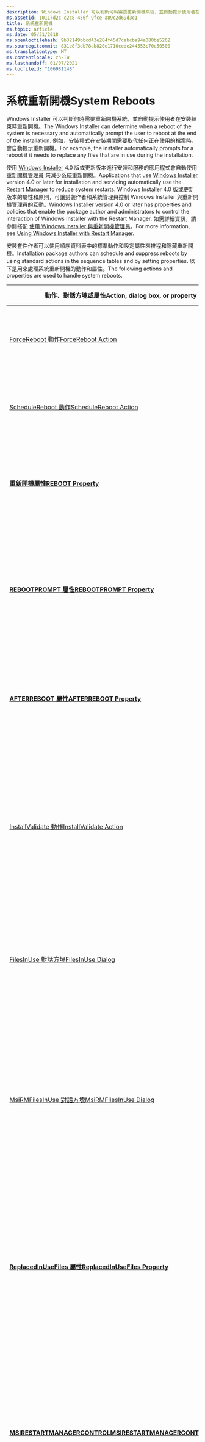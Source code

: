 ```yaml
---
description: Windows Installer 可以判斷何時需要重新開機系統，並自動提示使用者在安裝結束時重新開機。
ms.assetid: 10117d2c-c2c8-456f-9fce-a89c2d69d3c1
title: 系統重新開機
ms.topic: article
ms.date: 05/31/2018
ms.openlocfilehash: 9b32149bbcd43e284f45d7cabcba94a080be5262
ms.sourcegitcommit: 831e8f3db78ab820e1710cede244553c70e50500
ms.translationtype: MT
ms.contentlocale: zh-TW
ms.lasthandoff: 01/07/2021
ms.locfileid: "106981148"
---
```

# <a name="system-reboots"></a><span data-ttu-id="b70bf-103">系統重新開機</span><span class="sxs-lookup"><span data-stu-id="b70bf-103">System Reboots</span></span>

<span data-ttu-id="b70bf-104">Windows Installer 可以判斷何時需要重新開機系統，並自動提示使用者在安裝結束時重新開機。</span><span class="sxs-lookup"><span data-stu-id="b70bf-104">The Windows Installer can determine when a reboot of the system is necessary and automatically prompt the user to reboot at the end of the installation.</span></span> <span data-ttu-id="b70bf-105">例如，安裝程式在安裝期間需要取代任何正在使用的檔案時，會自動提示重新開機。</span><span class="sxs-lookup"><span data-stu-id="b70bf-105">For example, the installer automatically prompts for a reboot if it needs to replace any files that are in use during the installation.</span></span>

<span data-ttu-id="b70bf-106">使用 [Windows Installer](windows-installer-portal.md) 4.0 版或更新版本進行安裝和服務的應用程式會自動使用 [重新開機管理員](../rstmgr/restart-manager-portal.md) 來減少系統重新開機。</span><span class="sxs-lookup"><span data-stu-id="b70bf-106">Applications that use [Windows Installer](windows-installer-portal.md) version 4.0 or later for installation and servicing automatically use the [Restart Manager](../rstmgr/restart-manager-portal.md) to reduce system restarts.</span></span> <span data-ttu-id="b70bf-107">Windows Installer 4.0 版或更新版本的屬性和原則，可讓封裝作者和系統管理員控制 Windows Installer 與重新開機管理員的互動。</span><span class="sxs-lookup"><span data-stu-id="b70bf-107">Windows Installer version 4.0 or later has properties and policies that enable the package author and administrators to control the interaction of Windows Installer with the Restart Manager.</span></span> <span data-ttu-id="b70bf-108">如需詳細資訊，請參閱搭配 [使用 Windows Installer 與重新開機管理員](using-windows-installer-with-restart-manager.md)。</span><span class="sxs-lookup"><span data-stu-id="b70bf-108">For more information, see [Using Windows Installer with Restart Manager](using-windows-installer-with-restart-manager.md).</span></span>

<span data-ttu-id="b70bf-109">安裝套件作者可以使用順序資料表中的標準動作和設定屬性來排程和隱藏重新開機。</span><span class="sxs-lookup"><span data-stu-id="b70bf-109">Installation package authors can schedule and suppress reboots by using standard actions in the sequence tables and by setting properties.</span></span> <span data-ttu-id="b70bf-110">以下是用來處理系統重新開機的動作和屬性。</span><span class="sxs-lookup"><span data-stu-id="b70bf-110">The following actions and properties are used to handle system reboots.</span></span>



| <span data-ttu-id="b70bf-111">動作、對話方塊或屬性</span><span class="sxs-lookup"><span data-stu-id="b70bf-111">Action, dialog box, or property</span></span>                                                | <span data-ttu-id="b70bf-112">簡短描述</span><span class="sxs-lookup"><span data-stu-id="b70bf-112">Brief description</span></span>                                                                                                                                             |
|--------------------------------------------------------------------------------|---------------------------------------------------------------------------------------------------------------------------------------------------------------|
| [<span data-ttu-id="b70bf-113">ForceReboot 動作</span><span class="sxs-lookup"><span data-stu-id="b70bf-113">ForceReboot Action</span></span>](forcereboot-action.md)                                   | <span data-ttu-id="b70bf-114">在安裝期間提示使用者重新開機。</span><span class="sxs-lookup"><span data-stu-id="b70bf-114">Prompts the user for a reboot during the installation.</span></span>                                                                                                        |
| [<span data-ttu-id="b70bf-115">ScheduleReboot 動作</span><span class="sxs-lookup"><span data-stu-id="b70bf-115">ScheduleReboot Action</span></span>](schedulereboot-action.md)                             | <span data-ttu-id="b70bf-116">提示使用者在安裝結束時重新開機。</span><span class="sxs-lookup"><span data-stu-id="b70bf-116">Prompts the user for a reboot at the end of the installation.</span></span>                                                                                                 |
| [<span data-ttu-id="b70bf-117">**重新開機屬性**</span><span class="sxs-lookup"><span data-stu-id="b70bf-117">**REBOOT Property**</span></span>](reboot.md)                                              | <span data-ttu-id="b70bf-118">強制或抑制系統重新開機的特定自動提示。</span><span class="sxs-lookup"><span data-stu-id="b70bf-118">Forces or suppresses certain automatic prompts for a system reboot.</span></span>                                                                                           |
| [<span data-ttu-id="b70bf-119">**REBOOTPROMPT 屬性**</span><span class="sxs-lookup"><span data-stu-id="b70bf-119">**REBOOTPROMPT Property**</span></span>](rebootprompt.md)                                  | <span data-ttu-id="b70bf-120">抑制重新開機使用者的提示顯示。</span><span class="sxs-lookup"><span data-stu-id="b70bf-120">Suppresses the display of prompts for reboots to the user.</span></span> <span data-ttu-id="b70bf-121">任何需要的重新開機都會自動發生。</span><span class="sxs-lookup"><span data-stu-id="b70bf-121">Any needed reboots happen automatically.</span></span>                                                           |
| [<span data-ttu-id="b70bf-122">**AFTERREBOOT 屬性**</span><span class="sxs-lookup"><span data-stu-id="b70bf-122">**AFTERREBOOT Property**</span></span>](afterreboot.md)                                    | <span data-ttu-id="b70bf-123">常用於 ForceReboot 動作所加諸的條件中。</span><span class="sxs-lookup"><span data-stu-id="b70bf-123">Commonly used in a condition imposed on the ForceReboot Action.</span></span>                                                                                               |
| [<span data-ttu-id="b70bf-124">InstallValidate 動作</span><span class="sxs-lookup"><span data-stu-id="b70bf-124">InstallValidate Action</span></span>](installvalidate-action.md)                           | <span data-ttu-id="b70bf-125">如有必要，會顯示 [FilesInUse] 對話方塊，讓使用者有機會關閉程式，並避免某些系統重新開機。</span><span class="sxs-lookup"><span data-stu-id="b70bf-125">Displays the FilesInUse Dialog, if necessary, giving users the opportunity to shut down processes and avoid some system reboots.</span></span>                              |
| [<span data-ttu-id="b70bf-126">FilesInUse 對話方塊</span><span class="sxs-lookup"><span data-stu-id="b70bf-126">FilesInUse Dialog</span></span>](filesinuse-dialog.md)                                     | <span data-ttu-id="b70bf-127">讓使用者有機會關閉進程，以避免某些系統重新開機。</span><span class="sxs-lookup"><span data-stu-id="b70bf-127">Gives users the opportunity to shut down processes to avoid some system reboots.</span></span>                                                                              |
| [<span data-ttu-id="b70bf-128">MsiRMFilesInUse 對話方塊</span><span class="sxs-lookup"><span data-stu-id="b70bf-128">MsiRMFilesInUse Dialog</span></span>](msirmfilesinuse-dialog.md)                           | <span data-ttu-id="b70bf-129">提供使用者使用 [重新開機管理員](../rstmgr/restart-manager-portal.md) 來關閉和重新開機應用程式的選項。</span><span class="sxs-lookup"><span data-stu-id="b70bf-129">Gives users the option to use the [Restart Manager](../rstmgr/restart-manager-portal.md) to close and restart applications.</span></span> <span data-ttu-id="b70bf-130">從 Windows Installer 4.0 版開始提供。</span><span class="sxs-lookup"><span data-stu-id="b70bf-130">Available beginning with Windows Installer version 4.0.</span></span> |
| [<span data-ttu-id="b70bf-131">**ReplacedInUseFiles 屬性**</span><span class="sxs-lookup"><span data-stu-id="b70bf-131">**ReplacedInUseFiles Property**</span></span>](replacedinusefiles.md)                      | <span data-ttu-id="b70bf-132">設定安裝程式是否要在使用中的檔案上安裝。</span><span class="sxs-lookup"><span data-stu-id="b70bf-132">Set if the installer installs over a file in use.</span></span> <span data-ttu-id="b70bf-133">自訂動作會使用這個屬性來偵測是否需要重新開機。</span><span class="sxs-lookup"><span data-stu-id="b70bf-133">This property is used by custom actions to detect that a reboot is required.</span></span>                                |
| [<span data-ttu-id="b70bf-134">**MSIRESTARTMANAGERCONTROL**</span><span class="sxs-lookup"><span data-stu-id="b70bf-134">**MSIRESTARTMANAGERCONTROL**</span></span>](msirestartmanagercontrol.md)                   | <span data-ttu-id="b70bf-135">要停用 Windows Installer 與 [重新開機管理員](../rstmgr/restart-manager-portal.md)互動的屬性。</span><span class="sxs-lookup"><span data-stu-id="b70bf-135">Property to disable Windows Installer interaction with the [Restart Manager](../rstmgr/restart-manager-portal.md).</span></span> <span data-ttu-id="b70bf-136">從 Windows Installer 4.0 版開始提供。</span><span class="sxs-lookup"><span data-stu-id="b70bf-136">Available beginning with Windows Installer version 4.0.</span></span>          |
| [<span data-ttu-id="b70bf-137">**MSIDISABLERMRESTART**</span><span class="sxs-lookup"><span data-stu-id="b70bf-137">**MSIDISABLERMRESTART**</span></span>](msidisablermrestart.md)                             | <span data-ttu-id="b70bf-138">指定 [重新開機管理員](../rstmgr/restart-manager-portal.md) 關閉和重新開機應用程式的方式。</span><span class="sxs-lookup"><span data-stu-id="b70bf-138">Specifies how the [Restart Manager](../rstmgr/restart-manager-portal.md) closes and restarts applications.</span></span> <span data-ttu-id="b70bf-139">從 Windows Installer 4.0 版開始提供。</span><span class="sxs-lookup"><span data-stu-id="b70bf-139">Available beginning with Windows Installer version 4.0.</span></span>                  |
| [<span data-ttu-id="b70bf-140">**MSIRMSHUTDOWN**</span><span class="sxs-lookup"><span data-stu-id="b70bf-140">**MSIRMSHUTDOWN**</span></span>](msirmshutdown.md)                                         | <span data-ttu-id="b70bf-141">指定 [重新開機管理員](../rstmgr/restart-manager-portal.md) 關閉和重新開機應用程式的方式。</span><span class="sxs-lookup"><span data-stu-id="b70bf-141">Specifies how the [Restart Manager](../rstmgr/restart-manager-portal.md) closes and restarts applications.</span></span> <span data-ttu-id="b70bf-142">從 Windows Installer 4.0 版開始提供。</span><span class="sxs-lookup"><span data-stu-id="b70bf-142">Available beginning with Windows Installer version 4.0.</span></span>                  |
| [<span data-ttu-id="b70bf-143">**MsiSystemRebootPending**</span><span class="sxs-lookup"><span data-stu-id="b70bf-143">**MsiSystemRebootPending**</span></span>](msisystemrebootpending.md)                       | <span data-ttu-id="b70bf-144">如果作業系統重新開機正在擱置中，安裝程式會設定此屬性。</span><span class="sxs-lookup"><span data-stu-id="b70bf-144">Installer sets this property if a restart of the operating system is pending.</span></span> <span data-ttu-id="b70bf-145">從 Windows Installer 4.0 版開始提供。</span><span class="sxs-lookup"><span data-stu-id="b70bf-145">Available beginning with Windows Installer version 4.0.</span></span>                         |
| [<span data-ttu-id="b70bf-146">DisableAutomaticApplicationShutdown</span><span class="sxs-lookup"><span data-stu-id="b70bf-146">DisableAutomaticApplicationShutdown</span></span>](disableautomaticapplicationshutdown.md) | <span data-ttu-id="b70bf-147">停用與 [重新開機管理員](../rstmgr/restart-manager-portal.md)Windows Installer 互動的原則。</span><span class="sxs-lookup"><span data-stu-id="b70bf-147">Policy to disable Windows Installer interaction with [Restart Manager](../rstmgr/restart-manager-portal.md).</span></span> <span data-ttu-id="b70bf-148">從 Windows Installer 4.0 版開始提供。</span><span class="sxs-lookup"><span data-stu-id="b70bf-148">Available beginning with Windows Installer version 4.0.</span></span>                |



 

<span data-ttu-id="b70bf-149">「安裝暫止時發生錯誤」 \_ \_ 表示安裝未完成或回復。</span><span class="sxs-lookup"><span data-stu-id="b70bf-149">ERROR\_INSTALL\_SUSPEND means the installation did not complete or rollback.</span></span> <span data-ttu-id="b70bf-150">安裝必須在完成之前繼續進行。</span><span class="sxs-lookup"><span data-stu-id="b70bf-150">The installation must resume before it is completed.</span></span> <span data-ttu-id="b70bf-151">系統可能需要重新開機後，才能繼續安裝。</span><span class="sxs-lookup"><span data-stu-id="b70bf-151">The system may need to be rebooted before the installation can resume.</span></span>

<span data-ttu-id="b70bf-152">\_ \_ 當[ForceReboot 動作](forcereboot-action.md)執行時，WINDOWS INSTALLER 會傳回錯誤碼錯誤安裝暫止。</span><span class="sxs-lookup"><span data-stu-id="b70bf-152">The Windows Installer returns the error code ERROR\_INSTALL\_SUSPEND when the [ForceReboot action](forcereboot-action.md) is run.</span></span> <span data-ttu-id="b70bf-153">\_ \_ \_ 如果在執行應用程式之前需要重新開機，它會傳回錯誤成功重新開機， \_ \_ \_ 如果安裝程式真的開始重新開機，則會傳回錯誤成功重新開機。</span><span class="sxs-lookup"><span data-stu-id="b70bf-153">It returns ERROR\_SUCCESS\_REBOOT\_REQUIRED if a reboot is required before running the application, and it returns ERROR\_SUCCESS\_REBOOT\_INITIATED if the installer has actually started a reboot.</span></span> <span data-ttu-id="b70bf-154">請注意，因為重新開機是非同步，所以可能會在傳回錯誤碼之前實際重新開機。</span><span class="sxs-lookup"><span data-stu-id="b70bf-154">Note that because reboots are asynchronous, the reboot may actually occur before the error code is returned.</span></span> <span data-ttu-id="b70bf-155">如需詳細資訊，請參閱 [錯誤碼](error-codes.md)。</span><span class="sxs-lookup"><span data-stu-id="b70bf-155">For more information, see [Error Codes](error-codes.md).</span></span>

<span data-ttu-id="b70bf-156">自訂動作可以藉由呼叫 [**MsiSetMode**](/windows/desktop/api/Msiquery/nf-msiquery-msisetmode)來強制提示在安裝結束時重新開機。</span><span class="sxs-lookup"><span data-stu-id="b70bf-156">Custom actions can force a prompt for reboot at the end of an installation by calling [**MsiSetMode**](/windows/desktop/api/Msiquery/nf-msiquery-msisetmode).</span></span> <span data-ttu-id="b70bf-157">自訂動作也可以藉由呼叫 [**MsiGetMode**](/windows/desktop/api/Msiquery/nf-msiquery-msigetmode)來檢查暫止的重新開機提示。</span><span class="sxs-lookup"><span data-stu-id="b70bf-157">Custom actions can also check for a pending reboot prompt by calling [**MsiGetMode**](/windows/desktop/api/Msiquery/nf-msiquery-msigetmode).</span></span>

## <a name="filesinuse-dialog"></a><span data-ttu-id="b70bf-158">FilesInUse 對話方塊</span><span class="sxs-lookup"><span data-stu-id="b70bf-158">FilesInUse Dialog</span></span>

<span data-ttu-id="b70bf-159">安裝程式可以判斷何時需要重新開機系統，並提示使用者重新開機要求。</span><span class="sxs-lookup"><span data-stu-id="b70bf-159">The installer can determine when a reboot of the system is necessary and prompt the user with a request to reboot.</span></span> <span data-ttu-id="b70bf-160">通常需要重新開機系統，因為安裝程式正在嘗試安裝目前正在使用的檔案。</span><span class="sxs-lookup"><span data-stu-id="b70bf-160">Commonly, a system reboot is required because the installer is attempting to install a file that is currently being used.</span></span> <span data-ttu-id="b70bf-161">如果 [ [InstallValidate] 動作](installvalidate-action.md) 偵測到檔案的安裝已在使用中，則會顯示 [ [FilesInUse] 對話方塊](filesinuse-dialog.md)。</span><span class="sxs-lookup"><span data-stu-id="b70bf-161">If the [InstallValidate action](installvalidate-action.md) detects the installation of a file in use it displays the [FilesInUse Dialog](filesinuse-dialog.md).</span></span>

<span data-ttu-id="b70bf-162">如果您預期安裝程式會顯示 FilesInUseDialog，但卻沒有，這可能是下列其中一個原因所造成：</span><span class="sxs-lookup"><span data-stu-id="b70bf-162">If you expect the installer to display a FilesInUseDialog, but it does not, this may be due to one of the following reasons:</span></span>

-   <span data-ttu-id="b70bf-163">使用中的檔案不是可執行檔。</span><span class="sxs-lookup"><span data-stu-id="b70bf-163">The files in use are not executables.</span></span>
-   <span data-ttu-id="b70bf-164">安裝程式不會實際嘗試安裝這些檔案。</span><span class="sxs-lookup"><span data-stu-id="b70bf-164">The installer is not actually trying to install those files.</span></span>
-   <span data-ttu-id="b70bf-165">保存這些檔案的程式是叫用安裝的進程。</span><span class="sxs-lookup"><span data-stu-id="b70bf-165">The process holding those files is the process invoking the installation.</span></span>
-   <span data-ttu-id="b70bf-166">保存這些檔案的程式是沒有標題與其相關聯之視窗的進程。</span><span class="sxs-lookup"><span data-stu-id="b70bf-166">The process holding those files is one that does not have a window with a title associated with it.</span></span>

<span data-ttu-id="b70bf-167">如需詳細資訊，請參閱 [重新開機要求的記錄](logging-of-reboot-requests.md)。</span><span class="sxs-lookup"><span data-stu-id="b70bf-167">For more information, see [Logging of Reboot Requests](logging-of-reboot-requests.md).</span></span>

 

 

